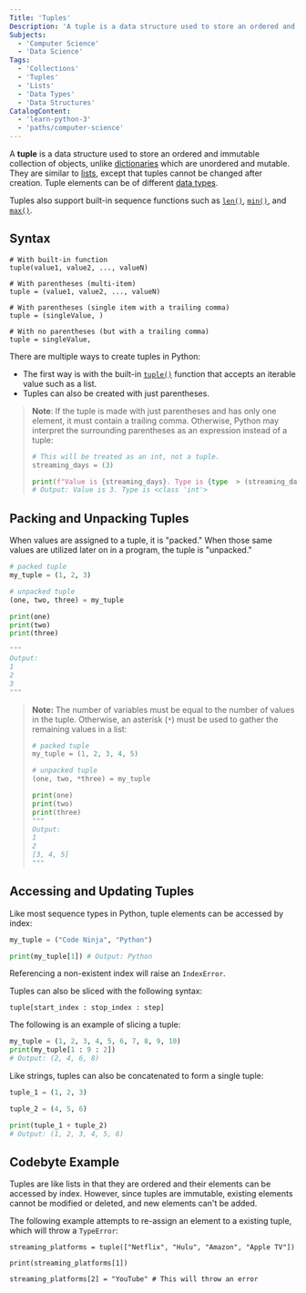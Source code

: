 ```yaml
---
Title: 'Tuples'
Description: 'A tuple is a data structure used to store an ordered and immutable collection of objects.'
Subjects:
  - 'Computer Science'
  - 'Data Science'
Tags:
  - 'Collections'
  - 'Tuples'
  - 'Lists'
  - 'Data Types'
  - 'Data Structures'
CatalogContent:
  - 'learn-python-3'
  - 'paths/computer-science'
---
```


A **tuple** is a data structure used to store an ordered and immutable collection of objects, unlike [dictionaries](https://www.codecademy.com/resources/docs/python/dictionaries) which are unordered and mutable. They are similar to [lists](https://www.codecademy.com/resources/docs/python/lists), except that tuples cannot be changed after creation. Tuple elements can be of different [data types](https://www.codecademy.com/resources/docs/python/data-types).

Tuples also support built-in sequence functions such as [`len()`](https://www.codecademy.com/resources/docs/python/built-in-functions/len), [`min()`](https://www.codecademy.com/resources/docs/python/built-in-functions/min), and [`max()`](https://www.codecademy.com/resources/docs/python/built-in-functions/max).

## Syntax

```pseudo
# With built-in function
tuple(value1, value2, ..., valueN)

# With parentheses (multi-item)
tuple = (value1, value2, ..., valueN)

# With parentheses (single item with a trailing comma)
tuple = (singleValue, )

# With no parentheses (but with a trailing comma)
tuple = singleValue,
```

There are multiple ways to create tuples in Python:

- The first way is with the built-in [`tuple()`](https://www.codecademy.com/resources/docs/python/built-in-functions/tuple) function that accepts an iterable value such as a list.
- Tuples can also be created with just parentheses.

> **Note**: If the tuple is made with just parentheses and has only one element, it must contain a trailing comma. Otherwise, Python may interpret the surrounding parentheses as an expression instead of a tuple:
>
> ```py
> # This will be treated as an int, not a tuple.
> streaming_days = (3)
>
> print(f"Value is {streaming_days}. Type is {type  > (streaming_days)}")
> # Output: Value is 3. Type is <class 'int'>
> ```

## Packing and Unpacking Tuples

When values are assigned to a tuple, it is "packed." When those same values are utilized later on in a program, the tuple is "unpacked."

```py
# packed tuple
my_tuple = (1, 2, 3)

# unpacked tuple
(one, two, three) = my_tuple

print(one)
print(two)
print(three)

"""
Output:
1
2
3
"""
```

> **Note:** The number of variables must be equal to the number of values in the tuple. Otherwise, an asterisk (`*`) must be used to gather the remaining values in a list:
>
> ```py
> # packed tuple
> my_tuple = (1, 2, 3, 4, 5)
>
> # unpacked tuple
> (one, two, *three) = my_tuple
>
> print(one)
> print(two)
> print(three)
> """
> Output:
> 1
> 2
> [3, 4, 5]
> """
> ```

## Accessing and Updating Tuples

Like most sequence types in Python, tuple elements can be accessed by index:

```py
my_tuple = ("Code Ninja", "Python")

print(my_tuple[1]) # Output: Python
```

Referencing a non-existent index will raise an `IndexError`.

Tuples can also be sliced with the following syntax:

```pseudo
tuple[start_index : stop_index : step]
```

The following is an example of slicing a tuple:

```py
my_tuple = (1, 2, 3, 4, 5, 6, 7, 8, 9, 10)
print(my_tuple[1 : 9 : 2])
# Output: (2, 4, 6, 8)
```

Like strings, tuples can also be concatenated to form a single tuple:

```py
tuple_1 = (1, 2, 3)

tuple_2 = (4, 5, 6)

print(tuple_1 + tuple_2)
# Output: (1, 2, 3, 4, 5, 6)
```

## Codebyte Example

Tuples are like lists in that they are ordered and their elements can be accessed by index. However, since tuples are immutable, existing elements cannot be modified or deleted, and new elements can't be added.

The following example attempts to re-assign an element to a existing tuple, which will throw a `TypeError`:

```codebyte/python
streaming_platforms = tuple(["Netflix", "Hulu", "Amazon", "Apple TV"])

print(streaming_platforms[1])

streaming_platforms[2] = "YouTube" # This will throw an error
```
